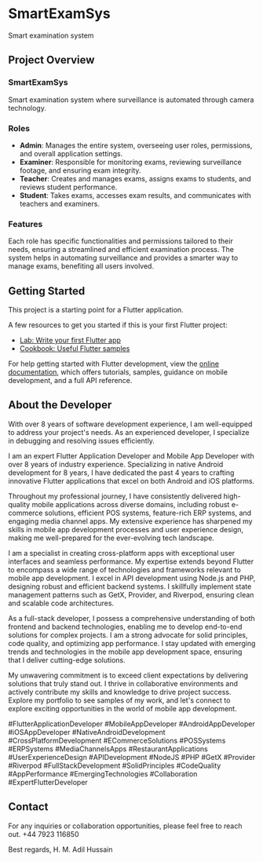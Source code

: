 # SmartExamSys

Smart examination system

## Project Overview

### SmartExamSys

Smart examination system where surveillance is automated through camera technology.

### Roles

- **Admin**: Manages the entire system, overseeing user roles, permissions, and overall application settings.
- **Examiner**: Responsible for monitoring exams, reviewing surveillance footage, and ensuring exam integrity.
- **Teacher**: Creates and manages exams, assigns exams to students, and reviews student performance.
- **Student**: Takes exams, accesses exam results, and communicates with teachers and examiners.

### Features

Each role has specific functionalities and permissions tailored to their needs, ensuring a streamlined and efficient examination process. The system helps in automating surveillance and provides a smarter way to manage exams, benefiting all users involved.

## Getting Started

This project is a starting point for a Flutter application.

A few resources to get you started if this is your first Flutter project:

- [Lab: Write your first Flutter app](https://docs.flutter.dev/get-started/codelab)
- [Cookbook: Useful Flutter samples](https://docs.flutter.dev/cookbook)

For help getting started with Flutter development, view the
[online documentation](https://docs.flutter.dev/), which offers tutorials,
samples, guidance on mobile development, and a full API reference.

## About the Developer

With over 8 years of software development experience, I am well-equipped to address your project's needs. As an experienced developer, I specialize in debugging and resolving issues efficiently.

I am an expert Flutter Application Developer and Mobile App Developer with over 8 years of industry experience. Specializing in native Android development for 8 years, I have dedicated the past 4 years to crafting innovative Flutter applications that excel on both Android and iOS platforms.

Throughout my professional journey, I have consistently delivered high-quality mobile applications across diverse domains, including robust e-commerce solutions, efficient POS systems, feature-rich ERP systems, and engaging media channel apps. My extensive experience has sharpened my skills in mobile app development processes and user experience design, making me well-prepared for the ever-evolving tech landscape.

I am a specialist in creating cross-platform apps with exceptional user interfaces and seamless performance. My expertise extends beyond Flutter to encompass a wide range of technologies and frameworks relevant to mobile app development. I excel in API development using Node.js and PHP, designing robust and efficient backend systems. I skillfully implement state management patterns such as GetX, Provider, and Riverpod, ensuring clean and scalable code architectures.

As a full-stack developer, I possess a comprehensive understanding of both frontend and backend technologies, enabling me to develop end-to-end solutions for complex projects. I am a strong advocate for solid principles, code quality, and optimizing app performance. I stay updated with emerging trends and technologies in the mobile app development space, ensuring that I deliver cutting-edge solutions.

My unwavering commitment is to exceed client expectations by delivering solutions that truly stand out. I thrive in collaborative environments and actively contribute my skills and knowledge to drive project success. Explore my portfolio to see samples of my work, and let's connect to explore exciting opportunities in the world of mobile app development.

#FlutterApplicationDeveloper #MobileAppDeveloper #AndroidAppDeveloper #iOSAppDeveloper #NativeAndroidDevelopment #CrossPlatformDevelopment #ECommerceSolutions #POSSystems #ERPSystems #MediaChannelsApps #RestaurantApplications #UserExperienceDesign #APIDevelopment #NodeJS #PHP #GetX #Provider #Riverpod #FullStackDevelopment #SolidPrinciples #CodeQuality #AppPerformance #EmergingTechnologies #Collaboration #ExpertFlutterDeveloper



## Contact

For any inquiries or collaboration opportunities, please feel free to reach out.
+44 7923 116850

Best regards,
H. M. Adil Hussain
